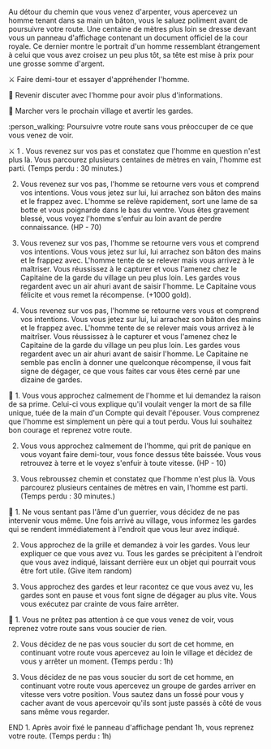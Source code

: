 Au détour du chemin que vous venez d'arpenter, vous apercevez un homme tenant dans sa main un bâton, vous le saluez poliment avant de poursuivre votre route. Une centaine de mètres plus loin se dresse devant vous un panneau d'affichage contenant un document officiel de la cour royale. Ce dernier montre le portrait d'un homme ressemblant étrangement à celui que vous avez croisez un peu plus tôt, sa tête est mise à prix pour une grosse somme d'argent.

⚔️ Faire demi-tour et essayer d'appréhender l'homme.

🤝 Revenir discuter avec l'homme pour avoir plus d'informations.

💂 Marcher vers le prochain village et avertir les gardes.

:person_walking: Poursuivre votre route sans vous préoccuper de ce que vous venez de voir.

⚔️ 1 . Vous revenez sur vos pas et constatez que l'homme en question n'est plus là. Vous parcourez plusieurs centaines de mètres en vain, l'homme est parti. (Temps perdu : 30 minutes.)

2. Vous revenez sur vos pas, l'homme se retourne vers vous et comprend vos intentions. Vous vous jetez sur lui, lui arrachez son bâton des mains et le frappez avec. L'homme se relève rapidement, sort une lame de sa botte et vous poignarde dans le bas du ventre. Vous êtes gravement blessé, vous voyez l'homme s'enfuir au loin avant de perdre connaissance. (HP - 70)

3. Vous revenez sur vos pas, l'homme se retourne vers vous et comprend vos intentions. Vous vous jetez sur lui, lui arrachez son bâton des mains et le frappez avec. L'homme tente de se relever mais vous arrivez à le maîtriser. Vous réussissez à le capturer et vous l'amenez chez le Capitaine de la garde du village un peu plus loin. Les gardes vous regardent avec un air ahuri avant de saisir l'homme. Le Capitaine vous félicite et vous remet la récompense. (+1000 gold).

4. Vous revenez sur vos pas, l'homme se retourne vers vous et comprend vos intentions. Vous vous jetez sur lui, lui arrachez son bâton des mains et le frappez avec. L'homme tente de se relever mais vous arrivez à le maitrîser. Vous réussissez à le capturer et vous l'amenez chez le Capitaine de la garde du village un peu plus loin. Les gardes vous regardent avec un air ahuri avant de saisir l'homme. Le Capitaine ne semble pas enclin à donner une quelconque récompense, il vous fait signe de dégager, ce que vous faites car vous êtes cerné par une dizaine de gardes.

🤝 1. Vous vous approchez calmement de l'homme et lui demandez la raison de sa prime. Celui-ci vous explique qu'il voulait venger la mort de sa fille unique, tuée de la main d'un Compte qui devait l'épouser. Vous comprenez que l'homme est simplement un père qui a tout perdu. Vous lui souhaitez bon courage et reprenez votre route.

2. Vous vous approchez calmement de l'homme, qui prit de panique en vous voyant faire demi-tour, vous fonce dessus tête baissée. Vous vous retrouvez à terre et le voyez s'enfuir à toute vitesse. (HP - 10)

3. Vous rebroussez chemin et constatez que l'homme n'est plus là. Vous parcourez plusieurs centaines de mètres en vain, l'homme est parti. (Temps perdu : 30 minutes.)

💂 1. Ne vous sentant pas l'âme d'un guerrier, vous décidez de ne pas intervenir vous même. Une fois arrivé au village, vous informez les gardes qui se rendent immédiatement à l'endroit que vous leur avez indiqué.

2. Vous approchez de la grille et demandez à voir les gardes. Vous leur expliquer ce que vous avez vu. Tous les gardes se précipitent à l'endroit que vous avez indiqué, laissant derrière eux un objet qui pourrait vous être fort utile. (Give item random)

3. Vous approchez des gardes et leur racontez ce que vous avez vu, les gardes sont en pause et vous font signe de dégager au plus vite. Vous vous exécutez par crainte de vous faire arrêter.

🚶 1. Vous ne prêtez pas attention à ce que vous venez de voir, vous reprenez votre route sans vous soucier de rien.

2. Vous décidez de ne pas vous soucier du sort de cet homme, en continuant votre route vous apercevez au loin le village et décidez de vous y arrêter un moment. (Temps perdu : 1h)

3. Vous décidez de ne pas vous soucier du sort de cet homme, en continuant votre route vous apercevez un groupe de gardes arriver en vitesse vers votre position. Vous sautez dans un fossé pour vous y cacher avant de vous apercevoir qu'ils sont juste passés à côté de vous sans même vous regarder.

END 1. Après avoir fixé le panneau d'affichage pendant 1h, vous reprenez votre route. (Temps perdu : 1h)

